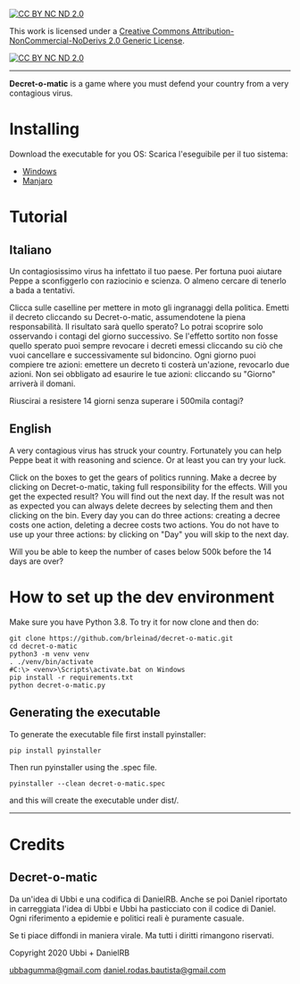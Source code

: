 [![CC BY NC ND 2.0][cc-by-nc-nd-shield]][cc-by-nc-nd]

This work is licensed under a [Creative Commons Attribution-NonCommercial-NoDerivs 2.0 Generic License][cc-by-nc-nd].

[![CC BY NC ND 2.0][cc-by-nc-nd-image]][cc-by-nc-nd]

[cc-by-nc-nd]: http://creativecommons.org/licenses/by-nc-nd/2.0/
[cc-by-nc-nd-image]: https://i.creativecommons.org/l/by-nc-nd/2.0/88x31.png
[cc-by-nc-nd-shield]: https://i.creativecommons.org/l/by-nc-nd/2.0/80x15.png

---

**Decret-o-matic** is a game where you must defend your country from a very contagious virus.

# Installing

Download the executable for you OS:
Scarica l'eseguibile per il tuo sistema:
* [Windows](https://github.com/brleinad/decret-o-matic/blob/master/bin/windows/decret-o-matic.exe)
* [Manjaro](https://github.com/brleinad/decret-o-matic/blob/master/bin/manjaro/decret-o-matic)

# Tutorial

## Italiano
Un contagiosissimo virus ha infettato il tuo paese.
Per fortuna puoi aiutare Peppe a sconfiggerlo con raziocinio e scienza.
O almeno cercare di tenerlo a bada a tentativi.

Clicca sulle caselline per mettere in moto gli ingranaggi della politica.
Emetti il decreto cliccando su Decret-o-matic, assumendotene la piena responsabilità.
Il risultato sarà quello sperato? Lo potrai scoprire solo osservando i contagi del giorno successivo.
Se l'effetto sortito non fosse quello sperato puoi sempre revocare i decreti emessi cliccando su ciò che vuoi cancellare e successivamente sul bidoncino.
Ogni giorno puoi compiere tre azioni: emettere un decreto ti costerà un'azione, revocarlo due azioni.
Non sei obbligato ad esaurire le tue azioni: cliccando su "Giorno" arriverà il domani.

Riuscirai a resistere 14 giorni senza superare i 500mila contagi?


## English
A very contagious virus has struck your country.
Fortunately you can help Peppe beat it with reasoning and science. 
Or at least you can try your luck.

Click on the boxes to get the gears of politics running.
Make a decree by clicking on Decret-o-matic, taking full responsibility for the effects.
Will you get the expected result? You will find out the next day.
If the result was not as expected you can always delete decrees by selecting them and then clicking on the bin.
Every day you can do three actions: creating a decree costs one action, deleting a decree costs two actions.
You do not have to use up your three actions: by clicking on "Day" you will skip to the next day.

Will you be able to keep the number of cases below 500k before the 14 days are over?


# How to set up the dev environment

Make sure you have Python 3.8.
To try it for now clone and then do:
```
git clone https://github.com/brleinad/decret-o-matic.git
cd decret-o-matic
python3 -m venv venv
. ./venv/bin/activate 
#C:\> <venv>\Scripts\activate.bat on Windows
pip install -r requirements.txt
python decret-o-matic.py
```

## Generating the executable
To generate the executable file first install pyinstaller:
```
pip install pyinstaller
```
Then run pyinstaller using the .spec file.
```
pyinstaller --clean decret-o-matic.spec
```
and this will create the executable under dist/.


---

# Credits
## Decret-o-matic
Da un'idea di Ubbi e una codifica di DanielRB.
Anche se poi Daniel riportato in carreggiata l'idea di Ubbi e Ubbi ha pasticciato con il codice di Daniel.
Ogni riferimento a epidemie e politici reali è puramente casuale.

Se ti piace diffondi in maniera virale.
Ma tutti i diritti rimangono riservati.

Copyright 2020 Ubbi + DanielRB

ubbagumma@gmail.com daniel.rodas.bautista@gmail.com
